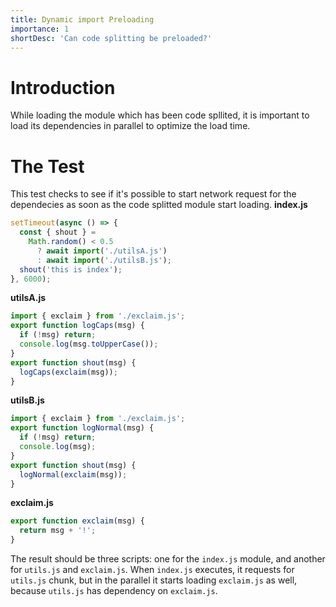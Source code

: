 ```yaml
---
title: Dynamic import Preloading
importance: 1
shortDesc: 'Can code splitting be preloaded?'
---
```


# Introduction

While loading the module which has been code spllited, it is important to load its dependencies in parallel to
optimize the load time.

# The Test

This test checks to see if it's possible to start network request for the dependecies as soon as the code splitted module start loading.
**index.js**

```js
setTimeout(async () => {
  const { shout } =
    Math.random() < 0.5
      ? await import('./utilsA.js')
      : await import('./utilsB.js');
  shout('this is index');
}, 6000);
```

**utilsA.js**

```js
import { exclaim } from './exclaim.js';
export function logCaps(msg) {
  if (!msg) return;
  console.log(msg.toUpperCase());
}
export function shout(msg) {
  logCaps(exclaim(msg));
}
```

**utilsB.js**

```js
import { exclaim } from './exclaim.js';
export function logNormal(msg) {
  if (!msg) return;
  console.log(msg);
}
export function shout(msg) {
  logNormal(exclaim(msg));
}
```

**exclaim.js**

```js
export function exclaim(msg) {
  return msg + '!';
}
```

The result should be three scripts: one for the `index.js` module, and another for `utils.js` and `exclaim.js`. When `index.js` executes, it requests for `utils.js` chunk, but in the parallel it starts loading `exclaim.js` as well, because `utils.js` has dependency on `exclaim.js`.
